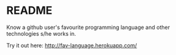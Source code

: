 # README

Know a github user's favourite programming language and other technologies s/he works in.

Try it out here: http://fav-language.herokuapp.com/
